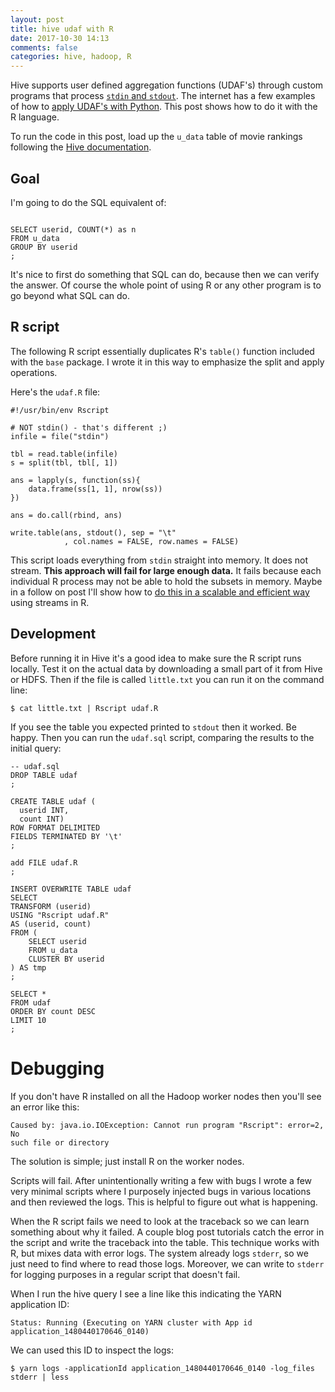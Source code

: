 ```yaml
---
layout: post
title: hive udaf with R
date: 2017-10-30 14:13
comments: false
categories: hive, hadoop, R
---
```


Hive supports user defined aggregation functions (UDAF's) through custom programs
that process [`stdin` and
`stdout`](https://en.wikipedia.org/wiki/Standard_streams). The internet
has a few examples of how to [apply UDAF's with
Python](http://www.florianwilhelm.info/2016/10/python_udf_in_hive/).  This
post shows how to do it with the R language.

To run the code in this post, load up the `u_data` table of movie rankings following
the [Hive
documentation](https://cwiki.apache.org/confluence/display/Hive/GettingStarted#GettingStarted-MovieLensUserRatings).

## Goal

I'm going to do the SQL equivalent of: 

```

SELECT userid, COUNT(*) as n
FROM u_data
GROUP BY userid
;

```

It's nice to first do something that SQL can do, because then we can verify
the answer. Of course the whole point of using R or any other program is to
go beyond what SQL can do.

## R script

The following R script essentially duplicates R's `table()` function
included with the `base` package. I wrote it in this way to emphasize the
split and apply operations.

Here's the `udaf.R` file:

```{R}
#!/usr/bin/env Rscript

# NOT stdin() - that's different ;)
infile = file("stdin")

tbl = read.table(infile)
s = split(tbl, tbl[, 1])

ans = lapply(s, function(ss){
    data.frame(ss[1, 1], nrow(ss))
})

ans = do.call(rbind, ans)

write.table(ans, stdout(), sep = "\t"
            , col.names = FALSE, row.names = FALSE)
```

This script loads everything from `stdin` straight into memory. It does not
stream. __This approach will fail for large enough data.__ It fails
because each individual R process may not be able to hold the subsets in
memory. Maybe in a follow on post I'll show how to [do this in a scalable
and efficient way](https://github.com/clarkfitzg/phd_research/blob/master/analysis/pems/hadoop/piecewise_fd.R)
using streams in R.

## Development

Before running it in Hive it's a good idea to make sure the R script runs
locally. Test it on the actual data by downloading a small part of it from
Hive or HDFS. Then if the file is called `little.txt` you can run it on
the command line:

```{bash}
$ cat little.txt | Rscript udaf.R
```

If you see the table you expected printed to `stdout` then it worked. Be
happy. Then you can run the `udaf.sql` script, comparing the results to the
initial query:

```{sql}
-- udaf.sql
DROP TABLE udaf
;

CREATE TABLE udaf (
  userid INT,
  count INT)
ROW FORMAT DELIMITED
FIELDS TERMINATED BY '\t'
;

add FILE udaf.R
;

INSERT OVERWRITE TABLE udaf
SELECT
TRANSFORM (userid)
USING "Rscript udaf.R"
AS (userid, count)
FROM (
    SELECT userid
    FROM u_data 
    CLUSTER BY userid
) AS tmp
;

SELECT *
FROM udaf
ORDER BY count DESC
LIMIT 10
;
```

# Debugging

If you don't have R installed on all the Hadoop worker nodes then you'll see an
error like this:
```
Caused by: java.io.IOException: Cannot run program "Rscript": error=2, No
such file or directory
```
The solution is simple; just install R on the worker nodes.

Scripts will fail. After unintentionally writing a few with bugs I wrote a
few very minimal scripts where I purposely injected bugs in various
locations and then reviewed the logs. This is helpful to figure out what is
happening.

When the R script fails we need to look at the traceback so we can learn
something about why it failed. A couple blog post tutorials catch the error
in the script and write the traceback into the table. This technique works
with R, but mixes data with error logs. The system already logs `stderr`,
so we just need to find where to read those logs. Moreover, we can write to
`stderr` for logging purposes in a regular script that doesn't fail.

When I run the hive query I see a line like this indicating the YARN application ID:

```
Status: Running (Executing on YARN cluster with App id application_1480440170646_0140)
```

We can used this ID to inspect the logs:

```
$ yarn logs -applicationId application_1480440170646_0140 -log_files stderr | less
```
